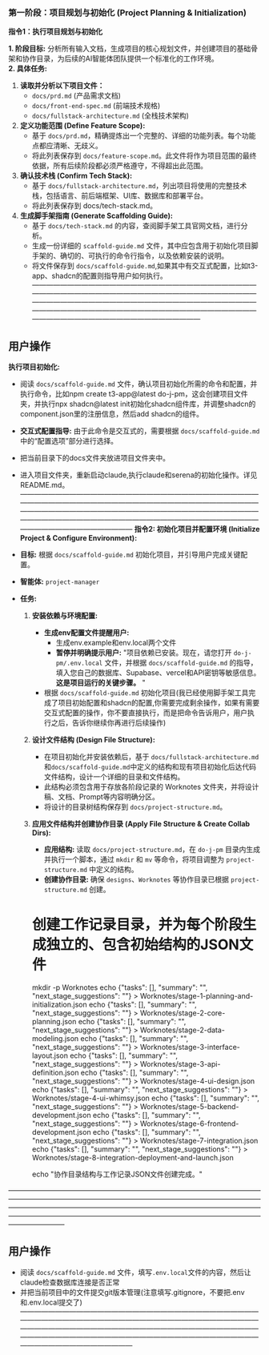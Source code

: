 ### **第一阶段：项目规划与初始化 (Project Planning & Initialization)**

**指令1：执行项目规划与初始化**

**1. 阶段目标:**
分析所有输入文档，生成项目的核心规划文件，并创建项目的基础骨架和协作目录，为后续的AI智能体团队提供一个标准化的工作环境。  
**2. 具体任务:**

1. **读取并分析以下项目文件：**  
   * `docs/prd.md` (产品需求文档)  
   * `docs/front-end-spec.md` (前端技术规格)  
   * `docs/fullstack-architecture.md` (全栈技术架构)  
2. **定义功能范围 (Define Feature Scope):**  
   * 基于 `docs/prd.md`，精确提炼出一个完整的、详细的功能列表。每个功能点都应清晰、无歧义。  
   * 将此列表保存到 `docs/feature-scope.md`。此文件将作为项目范围的最终依据，所有后续阶段都必须严格遵守，不得超出此范围。  
3. **确认技术栈 (Confirm Tech Stack):**  
   * 基于 `docs/fullstack-architecture.md`，列出项目将使用的完整技术栈，包括语言、前后端框架、UI库、数据库和部署平台。  
   * 将此列表保存到 docs/tech-stack.md。  
4. **生成脚手架指南 (Generate Scaffolding Guide):**  
   * 基于 `docs/tech-stack.md` 的内容，查阅脚手架工具官网文档，进行分析。
   * 生成一份详细的 `scaffold-guide.md` 文件，其中应包含用于初始化项目脚手架的、确切的、可执行的命令行指令，以及依赖安装的说明。
   * 将文件保存到 `docs/scaffold-guide.md`,如果其中有交互式配置，比如t3-app、shadcn的配置则指导用户如何执行。
————————————————————————————————————————————————————————————————————————————————————————————————————————————————————————————————————————————————————————
## 用户操作
**执行项目初始化:**
  * 阅读 `docs/scaffold-guide.md` 文件，确认项目初始化所需的命令和配置，并执行命令，比如npm create t3-app@latest do-j-pm，这会创建项目文件夹，并执行npx shadcn@latest init初始化shadcn组件库，并调整shadcn的component.json里的注册信息，然后add shadcn的组件。
  * **交互式配置指导:** 由于此命令是交互式的，需要根据 `docs/scaffold-guide.md` 中的“配置选项”部分进行选择。
  * 把当前目录下的docs文件夹放进项目文件夹中。
  * 进入项目文件夹，重新启动claude,执行claude和serena的初始化操作。详见README.md。
————————————————————————————————————————————————————————————————————————————————————————————————————————————————————————————————————————————————————————
**指令2: 初始化项目并配置环境 (Initialize Project & Configure Environment):**

* **目标:** 根据 `docs/scaffold-guide.md` 初始化项目，并引导用户完成关键配置。
* **智能体:** `project-manager`
* **任务:**
  1. **安装依赖与环境配置:**
     * **生成env配置文件提醒用户:**
       * 生成env.example和env.local两个文件
       * **暂停并明确提示用户:** "项目依赖已安装。现在，请您打开 `do-j-pm/.env.local` 文件，并根据 `docs/scaffold-guide.md` 的指导，填入您自己的数据库、Supabase、vercel和API密钥等敏感信息。**这是项目运行的关键步骤。** "
     * 根据 `docs/scaffold-guide.md` 初始化项目(我已经使用脚手架工具完成了项目初始配置和shadcn的配置,你需要完成剩余操作，如果有需要交互式配置的操作，你不要直接执行，而是把命令告诉用户，用户执行之后，告诉你继续你再进行后续操作)
  2. **设计文件结构 (Design File Structure):**
     * 在项目初始化并安装依赖后，基于 `docs/fullstack-architecture.md`和`docs/scaffold-guide.md`中定义的结构和现有项目初始化后达代码文件结构，设计一个详细的目录和文件结构。
     * 此结构必须包含用于存放各阶段记录的 Worknotes 文件夹，并将设计稿、文档、Prompt等内容明确分区。
     * 将设计的目录树结构保存到 `docs/project-structure.md`。
  3. **应用文件结构并创建协作目录 (Apply File Structure & Create Collab Dirs):**
     * **应用结构:** 读取 `docs/project-structure.md`，在 `do-j-pm` 目录内生成并执行一个脚本，通过 `mkdir` 和 `mv` 等命令，将项目调整为 `project-structure.md` 中定义的结构。
     * **创建协作目录:** 确保 `designs`、`Worknotes` 等协作目录已根据 `project-structure.md` 创建。

     # 创建工作记录目录，并为每个阶段生成独立的、包含初始结构的JSON文件
     mkdir -p Worknotes
     echo {"tasks": [], "summary": "", "next_stage_suggestions": ""} > Worknotes/stage-1-planning-and-initialization.json
     echo {"tasks": [], "summary": "", "next_stage_suggestions": ""} > Worknotes/stage-2-core-planning.json
     echo {"tasks": [], "summary": "", "next_stage_suggestions": ""} > Worknotes/stage-2-data-modeling.json
     echo {"tasks": [], "summary": "", "next_stage_suggestions": ""} > Worknotes/stage-3-interface-layout.json
     echo {"tasks": [], "summary": "", "next_stage_suggestions": ""} > Worknotes/stage-3-api-definition.json
     echo {"tasks": [], "summary": "", "next_stage_suggestions": ""} > Worknotes/stage-4-ui-design.json
     echo {"tasks": [], "summary": "", "next_stage_suggestions": ""} > Worknotes/stage-4-ui-whimsy.json
     echo {"tasks": [], "summary": "", "next_stage_suggestions": ""} > Worknotes/stage-5-backend-development.json
     echo {"tasks": [], "summary": "", "next_stage_suggestions": ""} > Worknotes/stage-6-frontend-development.json
     echo {"tasks": [], "summary": "", "next_stage_suggestions": ""} > Worknotes/stage-7-integration.json
     echo {"tasks": [], "summary": "", "next_stage_suggestions": ""} > Worknotes/stage-8-integration-deployment-and-launch.json

     echo "协作目录结构与工作记录JSON文件创建完成。"

————————————————————————————————————————————————————————————————————————————————————————————————————————————————————————————————————————————————————————
## 用户操作
  * 阅读 `docs/scaffold-guide.md` 文件，填写`.env.local`文件的内容，然后让claude检查数据库连接是否正常
  * 并把当前项目中的文件提交git版本管理(注意填写.gitignore，不要把.env和.env.local提交了)
————————————————————————————————————————————————————————————————————————————————————————————————————————————————————————————————————————————————————————